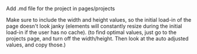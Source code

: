 Add .md file for the project in pages/projects

Make sure to include the width and height values, so the initial load-in of the page doesn't look janky (elements will constantly resize during the initial load-in if the user has no cache).
(to find optimal values, just go to the projects page, and turn off the width/height. Then look at the auto adjusted values, and copy those.)